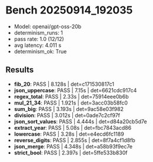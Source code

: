 # Bench 20250914_192035
- Model: openai/gpt-oss-20b
- determinism_runs: 1
- pass rate: 1.0 (12/12)
- avg latency: 4.011 s
- determinism_ok: True

## Results
- **fib_20**: PASS | 8.128s | det=c171530817c1
- **json_uppercase**: PASS | 7.15s | det=6621cdc917c4
- **regex_total**: PASS | 2.33s | det=75914eee0b6b
- **mul_21_34**: PASS | 1.921s | det=3acc03b58fc0
- **sum_big**: PASS | 3.193s | det=9ac58e03f982
- **division**: PASS | 3.012s | det=0ade7c2cf97f
- **json_sort_values**: PASS | 4.444s | det=d84a20cb5d7e
- **extract_year**: PASS | 5.08s | det=fbc7843acd86
- **lowercase**: PASS | 3.28s | det=e4ecd6fc1189
- **reverse_digits**: PASS | 2.855s | det=8f7a4cf1d8fb
- **json_merge**: PASS | 4.348s | det=a58b93f9ec7e
- **strict_bool**: PASS | 2.397s | det=5ffe533b830f